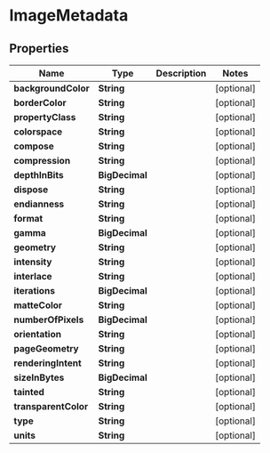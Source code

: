 

# ImageMetadata


## Properties

| Name | Type | Description | Notes |
|------------ | ------------- | ------------- | -------------|
|**backgroundColor** | **String** |  |  [optional] |
|**borderColor** | **String** |  |  [optional] |
|**propertyClass** | **String** |  |  [optional] |
|**colorspace** | **String** |  |  [optional] |
|**compose** | **String** |  |  [optional] |
|**compression** | **String** |  |  [optional] |
|**depthInBits** | **BigDecimal** |  |  [optional] |
|**dispose** | **String** |  |  [optional] |
|**endianness** | **String** |  |  [optional] |
|**format** | **String** |  |  [optional] |
|**gamma** | **BigDecimal** |  |  [optional] |
|**geometry** | **String** |  |  [optional] |
|**intensity** | **String** |  |  [optional] |
|**interlace** | **String** |  |  [optional] |
|**iterations** | **BigDecimal** |  |  [optional] |
|**matteColor** | **String** |  |  [optional] |
|**numberOfPixels** | **BigDecimal** |  |  [optional] |
|**orientation** | **String** |  |  [optional] |
|**pageGeometry** | **String** |  |  [optional] |
|**renderingIntent** | **String** |  |  [optional] |
|**sizeInBytes** | **BigDecimal** |  |  [optional] |
|**tainted** | **String** |  |  [optional] |
|**transparentColor** | **String** |  |  [optional] |
|**type** | **String** |  |  [optional] |
|**units** | **String** |  |  [optional] |



